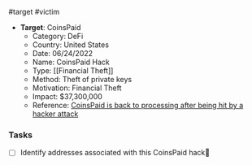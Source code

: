 #target #victim 

- **Target**: CoinsPaid
	- Category: DeFi
	- Country: United States
    - Date: 06/24/2022
    - Name: CoinsPaid Hack
    - Type: [[Financial Theft]]
    - Method: Theft of private keys
    - Motivation: Financial Theft
    - Impact: $37,300,000
    - Reference: [CoinsPaid is back to processing after being hit by a hacker attack](https://coinspaid.com/company-updates/coinspaid-is-back-to-processing-after-being-hit-by-hackers-attack/)

### Tasks
- [ ] Identify addresses associated with this CoinsPaid hack🔼 
